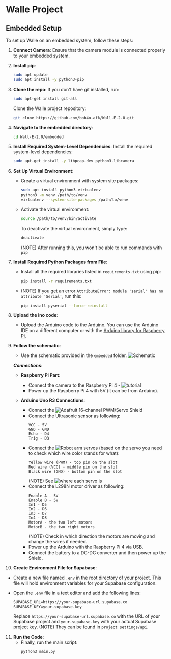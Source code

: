 # Walle Project

## Embedded Setup

To set up Walle on an embedded system, follow these steps:

1. **Connect Camera**: Ensure that the camera module is connected properly to your embedded system.

2. **Install pip**:
   ```bash
   sudo apt update
   sudo apt install -y python3-pip
   ```

3. **Clone the repo**: 
   If you don't have git installed, run:
   ```bash
   sudo apt-get install git-all
   ```
   Clone the Walle project repository:
    ```bash
   git clone https://github.com/bob4o-afk/Wall-E-2.0.git
   ```

4. **Navigate to the embedded directory**:
   ```bash
   cd Wall-E-2.0/embedded
   ```

5. **Install Required System-Level Dependencies**: Install the required system-level dependencies:
   ```bash
   sudo apt-get install -y libpcap-dev python3-libcamera
   ```

6. **Set Up Virtual Environment**: 
   - Create a virtual environment with system site packages:
     ```bash
     sudo apt install python3-virtualenv
     python3 -m venv /path/to/venv
     virtualenv --system-site-packages /path/to/venv
     ```

   - Activate the virtual environment:
     ```bash
     source /path/to/venv/bin/activate
     ```

     To deactivate the virtual environment, simply type:
     ```bash
     deactivate
     ```
     (NOTE) After running this, you won't be able to run commands with ```pip```

7. **Install Required Python Packages from File**: 
   - Install all the required libraries listed in `requirements.txt` using pip:
     ```bash
     pip install -r requirements.txt
     ```

   - (NOTE) If you get an error ```AttributeError: module 'serial' has no attribute 'Serial'```, run this:
     ```bash
     pip install pyserial --force-reinstall
     ```

8. **Upload the ino code**: 
   - Upload the Arduino code to the Arduino. You can use the Arduino IDE on a different computer or with the [Arduino library for Raspberry Pi](https://medium.com/@kevinlutzer9/programming-an-arduino-device-remotely-using-a-raspberry-pi-f55728bbda8f).

9. **Follow the schematic**: 
   - Use the schematic provided in the `embedded` folder.
   ![Schematic](https://github.com/bob4o-afk/Wall-E-2.0/tree/main/embedded/embedded_schematic.png)

   ***Connections***:
   - **Raspberry Pi Part**:
     - Connect the camera to the Raspberry Pi 4 - ![tutorial](https://projects.raspberrypi.org/en/projects/getting-started-with-picamera)
     - Power up the Raspberry Pi 4 with 5V (it can be from Arduino).
   
   - **Arduino Uno R3 Connections**:
     - Connect the ![Adafruit 16-channel PWM/Servo Shield](https://learn.adafruit.com/adafruit-16-channel-pwm-slash-servo-shield/overview)
     - Connect the Ultrasonic sensor as following:
       ```
       VCC - 5V
       GND - GND
       Echo - D4
       Trig - D3
       ```
     - Connect the ![Robot arm](https://erelement.com/shop/ws-robot-arm-pi/) servos (based on the servo you need to check which wire color stands for what):
       ```
       Yellow wire (PWM) - top pin on the slot
       Red wire (VCC) - middle pin on the slot
       Black wire (GND) - bottom pin on the slot
       ```
       (NOTE) See ![where each servo is](https://github.com/bob4o-afk/Wall-E-2.0/tree/main/embedded/servos_on_robotarm.png)
     - Connect the L298N motor driver as following:
       ```
       Enable A - 5V
       Enable B - 5V
       In1 - D5
       In2 - D6
       In3 - D7
       In4 - D8
       MotorA - the two left motors
       MotorB - the two right motors
       ```
       (NOTE) Check in which direction the motors are moving and change the wires if needed.
     - Power up the Arduino with the Raspberry Pi 4 via USB.
     - Connect the battery to a DC-DC converter and then power up the Shield.
   
10. **Create Environment File for Supabase**: 
   - Create a new file named `.env` in the root directory of your project. This file will hold environment variables for your Supabase configuration.

   - Open the `.env` file in a text editor and add the following lines:
     ```
     SUPABASE_URL=https://your-supabase-url.supabase.co
     SUPABASE_KEY=your-supabase-key
     ```

     Replace `https://your-supabase-url.supabase.co` with the URL of your Supabase project and `your-supabase-key` with your actual Supabase project key.
     (NOTE) They can be found in ```project settings/api```.
   
11. **Run the Code**: 
    - Finally, run the main script:
      ```bash
      python3 main.py
      ```
   
